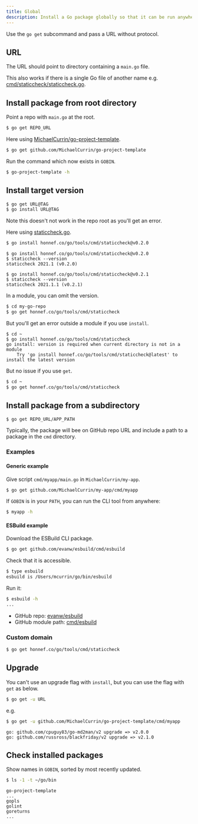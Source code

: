 ```yaml
---
title: Global
description: Install a Go package globally so that it can be run anywhere as a CLI tool
---
```



Use the `go get` subcommand and pass a URL without protocol. 


## URL

The URL should point to directory containing a `main.go` file.

This also works if there is a single Go file of another name e.g. [cmd/staticcheck/staticcheck.go](https://github.com/dominikh/go-tools/blob/master/cmd/staticcheck/staticcheck.go).


## Install package from root directory

Point a repo with `main.go` at the root.

```sh
$ go get REPO_URL
```

Here using [MichaelCurrin/go-project-template](https://github.com/MichaelCurrin/go-project-template).

```sh
$ go get github.com/MichaelCurrin/go-project-template
```

Run the command which now exists in `GOBIN`.

```sh
$ go-project-template -h
```


## Install target version

```sh
$ go get URL@TAG
$ go install URL@TAG
```

Note this doesn't not work in the repo root as you'll get an error. 

Here using [staticcheck.go](https://github.com/dominikh/go-tools/blob/master/cmd/staticcheck/staticcheck.go).

```sh
$ go install honnef.co/go/tools/cmd/staticcheck@v0.2.0
```

```console
$ go install honnef.co/go/tools/cmd/staticcheck@v0.2.0
$ staticcheck --version
staticcheck 2021.1 (v0.2.0)

$ go install honnef.co/go/tools/cmd/staticcheck@v0.2.1
$ staticcheck --version
staticcheck 2021.1.1 (v0.2.1)
```

In a module, you can omit the version.

```sh
$ cd my-go-repo
$ go get honnef.co/go/tools/cmd/staticcheck
```

But you'll get an error outside a module if you use `install`.

```console
$ cd ~
$ go install honnef.co/go/tools/cmd/staticcheck
go install: version is required when current directory is not in a module
	Try 'go install honnef.co/go/tools/cmd/staticcheck@latest' to install the latest version
```  
 
But no issue if you use `get`.

```sh
$ cd ~
$ go get honnef.co/go/tools/cmd/staticcheck
```


## Install package from a subdirectory

```sh
$ go get REPO_URL/APP_PATH
```

Typically, the package will bee on GitHub repo URL and include a path to a package in the `cmd` directory.

### Examples

#### Generic example

Give script `cmd/myapp/main.go` in `MichaelCurrin/my-app`.

```sh
$ go get github.com/MichaelCurrin/my-app/cmd/myapp
```

If `GOBIN` is in your `PATH`, you can run the CLI tool from anywhere:

```sh
$ myapp -h
```

#### ESBuild example

Download the ESBuild CLI package.

```sh
$ go get github.com/evanw/esbuild/cmd/esbuild
```

Check that it is accessible.

```sh
$ type esbuild
esbuild is /Users/mcurrin/go/bin/esbuild
```

Run it:

```sh
$ esbuild -h
...
```

- GitHub repo: [evanw/esbuild](https://github.com/evanw/esbuild)
- GitHub module path: [cmd/esbuild](https://github.com/evanw/esbuild/tree/master/cmd/esbuild)

### Custom domain

```sh
$ go get honnef.co/go/tools/cmd/staticcheck
```


## Upgrade

You can't use an upgrade flag with `install`, but you can use the flag with `get` as below.

```sh
$ go get -u URL
```

e.g.

```sh
$ go get -u github.com/MichaelCurrin/go-project-template/cmd/myapp    
```
```
go: github.com/cpuguy83/go-md2man/v2 upgrade => v2.0.0
go: github.com/russross/blackfriday/v2 upgrade => v2.1.0
```


## Check installed packages

Show names in `GOBIN`, sorted by most recently updated.

```sh
$ ls -1 -t ~/go/bin
```
```
go-project-template
...
gopls
golint
goreturns
...
```
